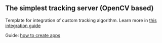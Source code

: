 ## The simplest tracking server (OpenCV based)

Template for integration of custom tracking algorithm. Learn more in [this integration guide](https://github.com/supervisely-ecosystem/how-to-create-app/tree/master/chapter-01-headless/part-05-integrate-to-videos-annotator)

Guide: [how to create apps](https://github.com/supervisely-ecosystem/how-to-create-app)
